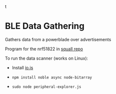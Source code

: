 t
# BLE Data Gathering
Gathers data from a powerblade over advertisements

Program for the nrf51822 in [squall repo](https://github.com/helena-project/squall/tree/master/software/apps/powerblade)

To run the data scanner (works on Linux):

* Install [io.js](https://iojs.org/en/index.html)

* `npm install noble async node-bitarray` 

* `sudo node peripheral-explorer.js`

